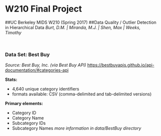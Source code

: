 # W210 Final Project
##UC Berkeley MIDS W210 (Spring 2017)
##Data Quality / Outlier Detection in Hierarchical Data
_Burt, D.M. | Miranda, M.J. | Shen, Max | Weeks, Timothy_

&nbsp;
&nbsp;

### Data Set: Best Buy
_Source: Best Buy, Inc. (via Best Buy API)_
https://bestbuyapis.github.io/api-documentation/#categories-api

__Stats:__
* 4,640 unique category identifiers
* formats available: CSV (comma-delimited and tab-delimited versions)

__Primary elements:__
* Category ID
* Category Name
* Subcategory IDs
* Subcategory Names
_more information in data/BestBuy directory_
